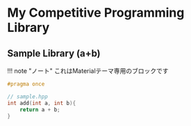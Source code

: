 # My Competitive Programming Library

## Sample Library (a+b)

!!! note "ノート"
    これはMaterialテーマ専用のブロックです

```cpp
#pragma once

// sample.hpp
int add(int a, int b){
    return a + b;
}
```